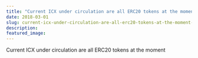 ```yaml
---
title: "Current ICX under circulation are all ERC20 tokens at the moment"
date: 2018-03-01
slug: current-icx-under-circulation-are-all-erc20-tokens-at-the-moment-34b3aeb57bc3
description:
featured_image:
---
```


Current ICX under circulation are all ERC20 tokens at the moment

